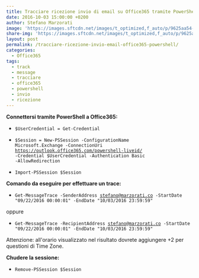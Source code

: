 ```yaml
---
title: Tracciare ricezione invio di email su Office365 tramite PowerShell
date: 2016-10-03 15:00:00 +0200
author: Stefano Marzorati
image: 'https://images.sftcdn.net/images/t_optimized,f_auto/p/9625aa54-96d0-11e6-aca8-00163ec9f5fa/3338717603/office-online-logo.png'
share-img: 'https://images.sftcdn.net/images/t_optimized,f_auto/p/9625aa54-96d0-11e6-aca8-00163ec9f5fa/3338717603/office-online-logo.png'
layout: post
permalink: /tracciare-ricezione-invio-email-office365-powershell/
categories:
  - Office365
tags:
  - track
  - message
  - tracciare
  - office365
  - powershell
  - invio
  - ricezione
---
```

**Connettersi tramite PowerShell a Office365:**   

* <code>$UserCredential = Get-Credential</code>

* <code>$Session = New-PSSession -ConfigurationName Microsoft.Exchange -ConnectionUri https://outlook.office365.com/powershell-liveid/ -Credential $UserCredential -Authentication Basic -AllowRedirection</code>

* <code>Import-PSSession $Session</code>

**Comando da eseguire per effettuare un trace:**   

* <code>Get-MessageTrace -SenderAddress stefano@marzorati.co -StartDate "09/22/2016 00:00:01" -EndDate "10/03/2016 23:59:59"</code>   

oppure

* <code>Get-MessageTrace -RecipientAddress stefano@marzorati.co -StartDate "09/22/2016 00:00:01" -EndDate "10/03/2016 23:59:59"</code>   

Attenzione: all'orario visualizzato nel risultato dovrete aggiungere +2 per questioni di Time Zone.

**Chudere la sessione:**   

* <code>Remove-PSSession $Session</code>